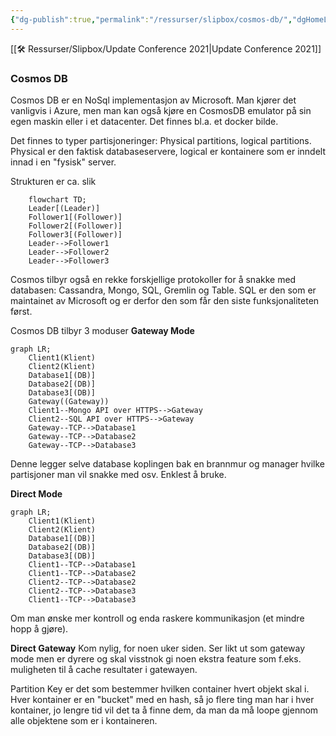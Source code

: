 ```yaml
---
{"dg-publish":true,"permalink":"/ressurser/slipbox/cosmos-db/","dgHomeLink":true,"dgPassFrontmatter":false}
---
```



[[🛠 Ressurser/Slipbox/Update Conference 2021|Update Conference 2021]]
### Cosmos DB
Cosmos DB er en NoSql implementasjon av Microsoft. Man kjører det vanligvis i Azure, men man kan også kjøre en CosmosDB emulator på sin egen maskin eller i et datacenter. Det finnes bl.a. et docker bilde.

Det finnes to typer partisjoneringer: Physical partitions, logical partitions. 
Physical er den faktisk databaseservere, logical er kontainere som er inndelt innad i en "fysisk" server. 

Strukturen er ca. slik
```mermaid
	flowchart TD;
	Leader[(Leader)]
	Follower1[(Follower)]
	Follower2[(Follower)]
	Follower3[(Follower)]
	Leader-->Follower1
	Leader-->Follower2
	Leader-->Follower3
```

Cosmos tilbyr også en rekke forskjellige protokoller for å snakke med databasen: Cassandra, Mongo, SQL, Gremlin og Table. SQL er den som er maintainet av Microsoft og er derfor den som får den siste funksjonaliteten først. 

Cosmos DB tilbyr 3 moduser
**Gateway Mode**
```mermaid
graph LR;
	Client1(Klient)
	Client2(Klient)
	Database1[(DB)]
	Database2[(DB)]
	Database3[(DB)]
	Gateway((Gateway))
	Client1--Mongo API over HTTPS-->Gateway
	Client2--SQL API over HTTPS-->Gateway
	Gateway--TCP-->Database1
	Gateway--TCP-->Database2
	Gateway--TCP-->Database3
```

Denne legger selve database koplingen bak en brannmur og manager hvilke partisjoner man vil snakke med osv. Enklest å bruke.  

**Direct Mode**
```mermaid
graph LR;
	Client1(Klient)
	Client2(Klient)
	Database1[(DB)]
	Database2[(DB)]
	Database3[(DB)]
	Client1--TCP-->Database1
	Client1--TCP-->Database2
	Client2--TCP-->Database2
	Client2--TCP-->Database3
	Client1--TCP-->Database3
```

Om man ønske mer kontroll og enda raskere kommunikasjon (et mindre hopp å gjøre). 

**Direct Gateway**
Kom nylig, for noen uker siden. Ser likt ut som gateway mode men er dyrere og skal visstnok gi noen ekstra feature som f.eks. muligheten til å cache resultater i gatewayen. 


Partition Key er det som bestemmer hvilken container hvert objekt skal i. Hver kontainer er en "bucket" med en hash, så jo flere ting man har i hver kontainer, jo lengre tid vil det ta å finne dem, da man da må loope gjennom alle objektene som er i kontaineren.